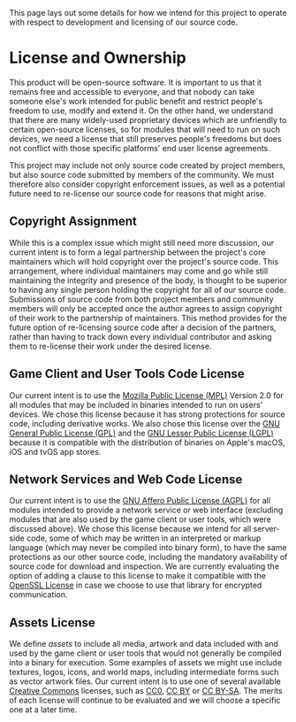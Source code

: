This page lays out some details for how we intend for this project to operate with respect to development and licensing of our source code.

# License and Ownership

This product will be open-source software. It is important to us that it remains free and accessible to everyone, and that nobody can take someone else's work intended for public benefit and restrict people's freedom to use, modify and extend it. On the other hand, we understand that there are many widely-used proprietary devices which are unfriendly to certain open-source licenses, so for modules that will need to run on such devices, we need a license that still preserves people's freedoms but does not conflict with those specific platforms' end user license agreements.

This project may include not only source code created by project members, but also source code submitted by members of the community. We must therefore also consider copyright enforcement issues, as well as a potential future need to re-license our source code for reasons that might arise.

## Copyright Assignment

While this is a complex issue which might still need more discussion, our current intent is to form a legal partnership between the project's core maintainers which will hold copyright over the project's source code. This arrangement, where individual maintainers may come and go while still maintaining the integrity and presence of the body, is thought to be superior to having any single person holding the copyright for all of our source code. Submissions of source code from both project members and community members will only be accepted once the author agrees to assign copyright of their work to the partnership of maintainers. This method provides for the future option of re-licensing source code after a decision of the partners, rather than having to track down every individual contributor and asking them to re-license their work under the desired license.

## Game Client and User Tools Code License

Our current intent is to use the [Mozilla Public License (MPL)](https://www.mozilla.org/en-US/MPL/) Version 2.0 for all modules that may be included in binaries intended to run on users' devices. We chose this license because it has strong protections for source code, including derivative works. We also chose this license over the [GNU General Public License (GPL)](https://www.gnu.org/licenses/gpl.html) and the [GNU Lesser Public License (LGPL)](https://www.gnu.org/licenses/lgpl.html) because it is compatible with the distribution of binaries on Apple's macOS, iOS and tvOS app stores.

## Network Services and Web Code License

Our current intent is to use the [GNU Affero Public License (AGPL)](https://www.gnu.org/licenses/agpl-3.0.en.html) for all modules intended to provide a network service or web interface (excluding modules that are also used by the game client or user tools, which were discussed above). We chose this license because we intend for all server-side code, some of which may be written in an interpreted or markup language (which may never be compiled into binary form), to have the same protections as our other source code, including the mandatory availability of source code for download and inspection. We are currently evaluating the option of adding a clause to this license to make it compatible with the [OpenSSL License](https://www.openssl.org/source/license.html) in case we choose to use that library for encrypted communication.

## Assets License

We define *assets* to include all media, artwork and data included with and used by the game client or user tools that would not generally be compiled into a binary for execution. Some examples of assets we might use include textures, logos, icons, and world maps, including intermediate forms such as vector artwork files. Our current intent is to use one of several available [Creative Commons](https://creativecommons.org) licenses, such as [CC0](https://creativecommons.org/share-your-work/public-domain/cc0/), [CC BY](https://creativecommons.org/licenses/by/4.0/) or [CC BY-SA](https://creativecommons.org/licenses/by-sa/4.0/). The merits of each license will continue to be evaluated and we will choose a specific one at a later time.
